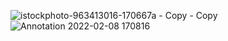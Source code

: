 ![istockphoto-963413016-170667a - Copy - Copy](https://user-images.githubusercontent.com/54733680/152979632-ed6832dc-64d4-49b4-8cf1-7bda9ba53d19.jpg)
![Annotation 2022-02-08 170816](https://user-images.githubusercontent.com/54733680/152979789-328d0d9f-4df1-47c5-9998-1d42de089fce.png)
